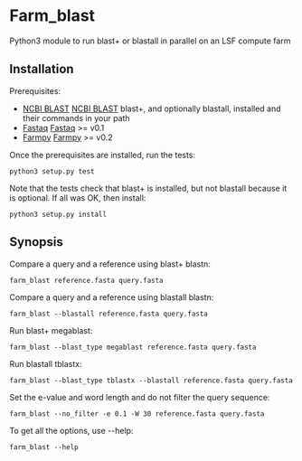 Farm_blast
==========

Python3 module to run blast+ or blastall in parallel on an LSF compute farm

Installation
------------

Prerequisites:
  * [NCBI BLAST] [NCBI BLAST] blast+, and optionally blastall, installed and their commands in your path
  * [Fastaq] [Fastaq] >= v0.1
  * [Farmpy] [Farmpy] >= v0.2

Once the prerequisites are installed, run the tests:

    python3 setup.py test

Note that the tests check that blast+ is installed, but not blastall because it is optional.
If all was OK, then install:

    python3 setup.py install

Synopsis
--------

Compare a query and a reference using blast+ blastn:

    farm_blast reference.fasta query.fasta

Compare a query and a reference using blastall blastn:

    farm_blast --blastall reference.fasta query.fasta

Run blast+ megablast:

    farm_blast --blast_type megablast reference.fasta query.fasta

Run blastall tblastx:

    farm_blast --blast_type tblastx --blastall reference.fasta query.fasta

Set the e-value and word length and do not filter the query sequence:

    farm_blast --no_filter -e 0.1 -W 30 reference.fasta query.fasta

To get all the options, use --help:

    farm_blast --help

[NCBI BLAST]: http://blast.ncbi.nlm.nih.gov/Blast.cgi?CMD=Web&PAGE_TYPE=BlastDocs&DOC_TYPE=Download
[Fastaq]: https://github.com/sanger-pathogens/Fastaq
[Farmpy]: https://github.com/sanger-pathogens/Farmpy
